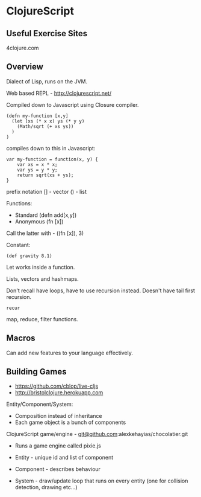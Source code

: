 ClojureScript
=============

Useful Exercise Sites
---------------------

4clojure.com

Overview
--------

Dialect of Lisp, runs on the JVM.

Web based REPL - http://clojurescript.net/

Compiled down to Javascript using Closure compiler.

    (defn my-function [x,y]
      (let [xs (* x x) ys (* y y)
        (Math/sqrt (+ xs ys))
      )
    )

compiles down to this in Javascript:

    var my-function = function(x, y) {
        var xs = x * x;
        var ys = y * y;
        return sqrt(xs + ys);
    }
    
prefix notation
[] - vector
() - list

Functions:
* Standard (defn add[x,y])
* Anonymous (fn [x])

Call the latter with - ((fn [x]), 3)

Constant:

    (def gravity 8.1)

Let works inside a function.

Lists, vectors and hashmaps.

Don't recall have loops, have to use recursion instead.  Doesn't have tail first recursion.  

    recur

map, reduce, filter functions.

Macros
------

Can add new features to your language effectively.

Building Games
--------------

* https://github.com/cblop/live-cljs
* http://bristolclojure.herokuapp.com

Entity/Component/System:
* Composition instead of inheritance
* Each game object is a bunch of components

ClojureScript game/engine - git@github.com:alexkehayias/chocolatier.git
* Runs a game engine called pixie.js

* Entity - unique id and list of component
* Component - describes behaviour
* System - draw/update loop that runs on every entity (one for collision detection, drawing etc...)

